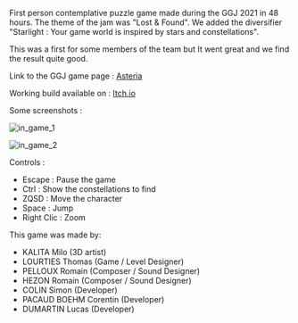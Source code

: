 First person contemplative puzzle game made during the GGJ 2021 in 48 hours. The theme of the jam was "Lost & Found". We added the diversifier "Starlight : Your game world is inspired by stars and constellations".

This was a first for some members of the team but It went great and we find the result quite good.

Link to the GGJ game page : [Asteria](https://globalgamejam.org/2021/games/asteria-3)

Working build available on : [Itch.io](https://corentinpb.itch.io/asteria)

Some screenshots :

![in_game_1](https://i.imgur.com/iKJEtqL.png "Asteria In Game - 1")

![in_game_2](https://i.imgur.com/fufTh26.png "Asteria In Game - 2")

Controls :

* Escape : Pause the game
* Ctrl : Show the constellations to find
* ZQSD : Move the character
* Space : Jump
* Right Clic : Zoom

This game was made by:

* KALITA Milo (3D artist)
* LOURTIES Thomas (Game / Level Designer)
* PELLOUX Romain (Composer / Sound Designer)
* HEZON Romain (Composer / Sound Designer)
* COLIN Simon (Developer)
* PACAUD BOEHM Corentin (Developer)
* DUMARTIN Lucas (Developer)
